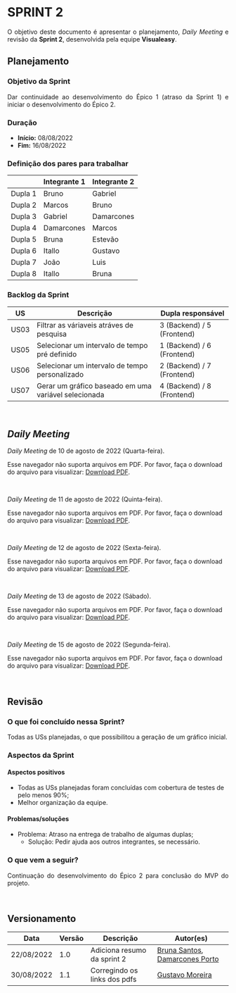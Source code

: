 # SPRINT 2

<p align = "justify">O objetivo deste documento é apresentar o planejamento, <i>Daily Meeting</i> e revisão da <b>Sprint 2</b>, desenvolvida pela equipe <b>Visualeasy</b>.</p>


## Planejamento

### Objetivo da Sprint

<p align = "justify">Dar continuidade ao desenvolvimento do Épico 1 (atraso da Sprint 1) e iniciar o desenvolvimento do Épico 2.</p>

### Duração

+ <b>Início:</b> 08/08/2022
+ <b>Fim:</b> 16/08/2022

### Definição dos pares para trabalhar

| |Integrante 1|Integrante 2|
|-|------------|------------|
|Dupla 1|Bruno|Gabriel|
|Dupla 2|Marcos|Bruno|
|Dupla 3|Gabriel|Damarcones|
|Dupla 4|Damarcones|Marcos|
|Dupla 5|Bruna|Estevão|
|Dupla 6|Itallo|Gustavo|
|Dupla 7|João|Luis|
|Dupla 8|Itallo|Bruna|


### Backlog da Sprint

|US|Descrição|Dupla responsável|
|--|---------|-----------------|
|US03|Filtrar as váriaveis atráves de pesquisa|3 (Backend) / 5 (Frontend)|
|US05|Selecionar um intervalo de tempo pré definido|1 (Backend) / 6 (Frontend)|
|US06|Selecionar um intervalo de tempo personalizado|2 (Backend) / 7 (Frontend)|
|US07|Gerar um gráfico baseado em uma variável selecionada|4 (Backend) / 8 (Frontend)|



<br>

## <i>Daily Meeting</i>

<p align = "justify"><i>Daily Meeting</i> de 10 de agosto de 2022 (Quarta-feira).</p>


<object data="/scrum/daily/DAILY-10_08.pdf" type="application/pdf" width="750px" height="500px"></object>

<p>Esse navegador não suporta arquivos em PDF. Por favor, faça o download do arquivo para visualizar: <a href="/scrum/daily/DAILY-10_08.pdf">Download PDF</a>.</p>

<br>


<p align = "justify"><i>Daily Meeting</i> de 11 de agosto de 2022 (Quinta-feira).</p>

<object data="/scrum/daily/DAILY-11_08.pdf" type="application/pdf" width="750px" height="500px"></object>

<p>Esse navegador não suporta arquivos em PDF. Por favor, faça o download do arquivo para visualizar: <a href="/scrum/daily/DAILY-11_08.pdf">Download PDF</a>.</p>

<br>

<p align = "justify"><i>Daily Meeting</i> de 12 de agosto de 2022 (Sexta-feira).</p>

<object data="/scrum/daily/DAILY-12_08.pdf" type="application/pdf" width="750px" height="500px"></object>

<p>Esse navegador não suporta arquivos em PDF. Por favor, faça o download do arquivo para visualizar: <a href="/scrum/daily/DAILY-12_08.pdf">Download PDF</a>.</p>

<br>

<p align = "justify"><i>Daily Meeting</i> de 13 de agosto de 2022 (Sábado).</p>

<object data="/scrum/daily/DAILY-13_08.pdf" type="application/pdf" width="750px" height="500px"></object>

<p>Esse navegador não suporta arquivos em PDF. Por favor, faça o download do arquivo para visualizar: <a href="/scrum/daily/DAILY-13_08.pdf">Download PDF</a>.</p>

<br>

<p align = "justify"><i>Daily Meeting</i> de 15 de agosto de 2022 (Segunda-feira).</p>

<object data="/scrum/daily/DAILY-15_08.pdf" type="application/pdf" width="750px" height="500px"></object>

<p>Esse navegador não suporta arquivos em PDF. Por favor, faça o download do arquivo para visualizar: <a href="/scrum/daily/DAILY-15_08.pdf">Download PDF</a>.</p>

<br>

## Revisão

### O que foi concluído nessa Sprint?

<p align = "justify">Todas as USs planejadas, o que possibilitou a geração de um gráfico inicial.</p>


### Aspectos da Sprint

#### Aspectos positivos

+ Todas as USs planejadas foram concluídas com cobertura de testes de pelo menos 90%;
+ Melhor organização da equipe.


#### Problemas/soluções

+ Problema: Atraso na entrega de trabalho de algumas duplas;
    + Solução: Pedir ajuda aos outros integrantes, se necessário.

<p align = "justify"></p>


### O que vem a seguir?

<p align = "justify">Continuação do desenvolvimento do Épico 2 para conclusão do MVP do projeto.</p>

<br>

## Versionamento

| Data | Versão | Descrição | Autor(es) |
|------|--------|-----------|-----------|
|22/08/2022|1.0 |Adiciona resumo da sprint 2|[Bruna Santos](https://github.com/brunaalmeidasantos), [Damarcones Porto](https://github.com/damarcones)|
|30/08/2022|1.1 |Corregindo os links dos pdfs|[Gustavo Moreira](https://github.com/gustavoduartemoreira)|
